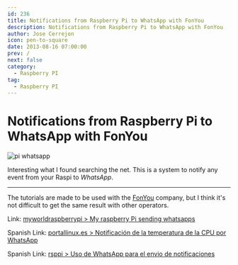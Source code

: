 ```yaml
---
id: 236
title: Notifications from Raspberry Pi to WhatsApp with FonYou
description: Notifications from Raspberry Pi to WhatsApp with FonYou
author: Jose Cerrejon
icon: pen-to-square
date: 2013-08-16 07:00:00
prev: /
next: false
category:
  - Raspberry PI
tag:
  - Raspberry PI
---
```


# Notifications from Raspberry Pi to WhatsApp with FonYou

![pi whatsapp](/images/pi_whatsapp.png)

Interesting what I found searching the net. This is a system to notify any event from your Raspi to *WhatsApp*.

- - -
The tutorials are made to be used with the [FonYou](http://www.fonyou.es) company, but I think it's not difficult to get the same result with other operators.

Link: [myworldraspberrypi > My raspberry Pi sending whatsapps](http://myworldraspberrypi.blogspot.com.es/2013/02/my-raspberry-pi-sending-whatsapps.html)

Spanish Link: [portallinux.es > Notificaci&oacute;n de la temperatura de la CPU por WhatsApp](http://portallinux.es/raspberry-pi-notificacion-de-la-temperatura-de-la-cpu-por-whatsapp/)

Spanish Link: [rsppi > Uso de WhatsApp para el envio de notificaciones](http://rsppi.blogspot.com.es/2012/10/uso-de-whatsapp-para-el-envio-de.html)